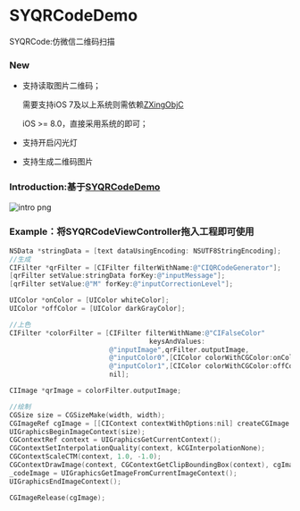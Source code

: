 # SYQRCodeDemo

SYQRCode:仿微信二维码扫描

### New

- 支持读取图片二维码；

	需要支持iOS 7及以上系统则需依赖<a href="https://github.com/TheLevelUp/ZXingObjC">ZXingObjC</a>

	iOS >= 8.0，直接采用系统的即可；

- 支持开启闪光灯
- 支持生成二维码图片



### Introduction:基于<a href="https://github.com/reesun1130/SYQRCodeDemo">SYQRCodeDemo</a>

![intro png](https://github.com/sauchye/SYQRCodeDemo/Markdown/raw/master/Res/intro.png)

### Example：将SYQRCodeViewController拖入工程即可使用

``` objective-c
NSData *stringData = [text dataUsingEncoding: NSUTF8StringEncoding];
//生成
CIFilter *qrFilter = [CIFilter filterWithName:@"CIQRCodeGenerator"];
[qrFilter setValue:stringData forKey:@"inputMessage"];
[qrFilter setValue:@"M" forKey:@"inputCorrectionLevel"];

UIColor *onColor = [UIColor whiteColor];
UIColor *offColor = [UIColor darkGrayColor];

//上色
CIFilter *colorFilter = [CIFilter filterWithName:@"CIFalseColor"
                                   keysAndValues:
                         @"inputImage",qrFilter.outputImage,
                         @"inputColor0",[CIColor colorWithCGColor:onColor.CGColor],
                         @"inputColor1",[CIColor colorWithCGColor:offColor.CGColor],
                         nil];

CIImage *qrImage = colorFilter.outputImage;

//绘制
CGSize size = CGSizeMake(width, width);
CGImageRef cgImage = [[CIContext contextWithOptions:nil] createCGImage:qrImage fromRect:qrImage.extent];
UIGraphicsBeginImageContext(size);
CGContextRef context = UIGraphicsGetCurrentContext();
CGContextSetInterpolationQuality(context, kCGInterpolationNone);
CGContextScaleCTM(context, 1.0, -1.0);
CGContextDrawImage(context, CGContextGetClipBoundingBox(context), cgImage);
_codeImage = UIGraphicsGetImageFromCurrentImageContext();
UIGraphicsEndImageContext();

CGImageRelease(cgImage);
```

